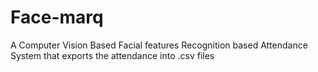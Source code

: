 # Face-marq
A Computer Vision Based Facial features Recognition based Attendance System that exports the attendance into .csv files
